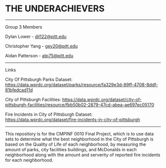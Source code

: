 # THE UNDERACHIEVERS
---------------------------
Group 3 Members

Dylan Lower - djl122@pitt.edu

Christopher Yang - gey20@pitt.edu

Aidan Patterson - atp75@pitt.edu

---------------------------
Links

City Of Pittsburgh Parks Dataset: https://data.wprdc.org/dataset/parks/resource/fa329e3d-89ff-4708-8ddf-81bfedcad11d 

City of Pittsburgh Facilities: https://data.wprdc.org/dataset/city-of-pittsburgh-facilities/resource/fbb50b02-2879-47cd-abea-ae697ec05170

Fire Incidents in City of Pittsburgh Dataset: https://data.wprdc.org/dataset/fire-incidents-in-city-of-pittsburgh

---------------------------

This repository is for the CMPINF 0010 Final Project, which is to use data sets to determine what the best neighborhood in the City of Pittsburgh is based on the Quality of Life of each neighborhood, by measuring the amount of parks, city facilities buildings, and McDonalds in each neighborhood along with the amount and serverity of reported fire incidents for each neighborhood.
